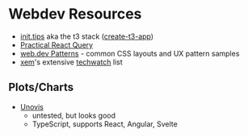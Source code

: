 # Webdev Resources

* [init.tips](https://init.tips/) aka the t3 stack ([create-t3-app](https://create.t3.gg/))
* [Practical React Query](https://tkdodo.eu/blog/practical-react-query)
* [web.dev Patterns](https://web.dev/patterns/) - common CSS
  layouts and UX pattern samples
* [xem](https://twitter.com/MaximeEuziere)'s extensive
  [techwatch](http://xem.github.io/techwatch/) list

## Plots/Charts

* [Unovis](https://unovis.dev/)
  * untested, but looks good
  * TypeScript, supports React, Angular, Svelte
